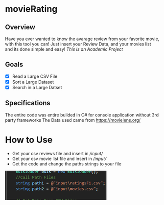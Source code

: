 # movieRating

## Overview
Have you ever wanted to know the avarage review from your favorite movie, with this tool you can! 
Just insert your Review Data, and your movies list and its done simple and easy!
*This is an Academic Project*

## Goals
- [x] Read a Large CSV File
- [x] Sort a Large Dataset
- [x] Search in a Large Datset
## Specifications
The entire code was entire builded in C# for console application without 3rd party frameworks
The Data used came from https://movielens.org/
# How to Use
* Get your csv reviews file and insert in */input/*
* Get your csv movie list file and insert in */input/*
* Get the code and change the paths strings to your file


![Path](https://github.com/DanielBarretoAlves/movieRating/blob/main/img/path.png?raw=true)
